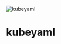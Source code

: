 ![kubeyaml](https://github.com/raspbernetes/multi-arch-images/workflows/kubeyaml/badge.svg)

# kubeyaml
